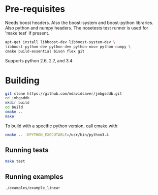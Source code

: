 Pre-requisites
==============

Needs boost headers.  Also the boost-system and boost-python libraries.
Also python and numpy headers.
The nosetests test runner is used for 'make test' if present.

```sh
apt-get install libboost-dev libboost-system-dev \
libboost-python-dev python-dev python-nose python-numpy \
cmake build-essential bison flex git
```

Supports python 2.6, 2.7, and 3.4

Building
========

```sh
git clone https://github.com/mdavidsaver/jmbgsddb.git
cd jmbgsddb
mkdir build
cd build
cmake ..
make
```

To build with a specific python version, call cmake with:

```sh
cmake .. -DPYTHON_EXECUTABLE=/usr/bin/python3.4
```

Running tests
-------------

```sh
make test
```

Running examples
----------------

```sh
./examples/example_linear
```
